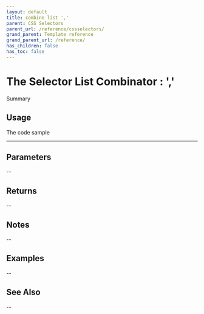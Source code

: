 ```yaml
---
layout: default
title: combine list ','
parent: CSS Selectors
parent_url: /reference/cssselectors/
grand_parent: Template reference
grand_parent_url: /reference/
has_children: false
has_toc: false
---
```


# The Selector List Combinator : ','

Summary

## Usage

 The code sample

---

## Parameters

--

## Returns 

--

## Notes


-- 

## Examples


--


## See Also


--

